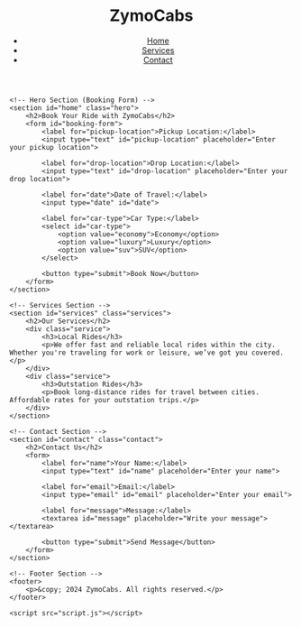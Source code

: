 
<!DOCTYPE html>
<html lang="en">
<head>
    <meta charset="UTF-8">
    <meta name="viewport" content="width=device-width, initial-scale=1.0">
    <meta name="description" content="Book taxis and cabs for your travel needs with ZymoCabs. Fast, reliable, and affordable ride services across India.">
    <title>ZymoCabs - Taxi Booking</title>
    <link rel="stylesheet" href="styles.css">
</head>
<body>
    <!-- Header Section -->
    <header>
        <div class="logo">
            <h1>ZymoCabs</h1>
        </div>
        <nav>
            <ul>
                <li><a href="#home">Home</a></li>
                <li><a href="#services">Services</a></li>
                <li><a href="#contact">Contact</a></li>
            </ul>
        </nav>
    </header>

    <!-- Hero Section (Booking Form) -->
    <section id="home" class="hero">
        <h2>Book Your Ride with ZymoCabs</h2>
        <form id="booking-form">
            <label for="pickup-location">Pickup Location:</label>
            <input type="text" id="pickup-location" placeholder="Enter your pickup location">

            <label for="drop-location">Drop Location:</label>
            <input type="text" id="drop-location" placeholder="Enter your drop location">

            <label for="date">Date of Travel:</label>
            <input type="date" id="date">

            <label for="car-type">Car Type:</label>
            <select id="car-type">
                <option value="economy">Economy</option>
                <option value="luxury">Luxury</option>
                <option value="suv">SUV</option>
            </select>

            <button type="submit">Book Now</button>
        </form>
    </section>

    <!-- Services Section -->
    <section id="services" class="services">
        <h2>Our Services</h2>
        <div class="service">
            <h3>Local Rides</h3>
            <p>We offer fast and reliable local rides within the city. Whether you're traveling for work or leisure, we’ve got you covered.</p>
        </div>
        <div class="service">
            <h3>Outstation Rides</h3>
            <p>Book long-distance rides for travel between cities. Affordable rates for your outstation trips.</p>
        </div>
    </section>

    <!-- Contact Section -->
    <section id="contact" class="contact">
        <h2>Contact Us</h2>
        <form>
            <label for="name">Your Name:</label>
            <input type="text" id="name" placeholder="Enter your name">

            <label for="email">Email:</label>
            <input type="email" id="email" placeholder="Enter your email">

            <label for="message">Message:</label>
            <textarea id="message" placeholder="Write your message"></textarea>

            <button type="submit">Send Message</button>
        </form>
    </section>

    <!-- Footer Section -->
    <footer>
        <p>&copy; 2024 ZymoCabs. All rights reserved.</p>
    </footer>

    <script src="script.js"></script>
</body>
</html>
